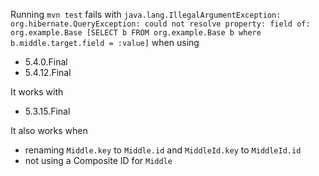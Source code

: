 Running `mvn test` fails with `java.lang.IllegalArgumentException: org.hibernate.QueryException: could not resolve property: field of: org.example.Base [SELECT b FROM org.example.Base b where b.middle.target.field = :value]` when using
- 5.4.0.Final
- 5.4.12.Final

It works with
- 5.3.15.Final

It also works when
- renaming `Middle.key` to `Middle.id` and `MiddleId.key` to `MiddleId.id`
- not using a Composite ID for `Middle`
